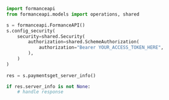 <!-- Start SDK Example Usage -->
```python
import formanceapi
from formanceapi.models import operations, shared

s = formanceapi.FormanceAPI()
s.config_security(
    security=shared.Security(
        authorization=shared.SchemeAuthorization(
            authorization="Bearer YOUR_ACCESS_TOKEN_HERE",
        ),
    )
)
    
res = s.paymentsget_server_info()

if res.server_info is not None:
    # handle response
```
<!-- End SDK Example Usage -->